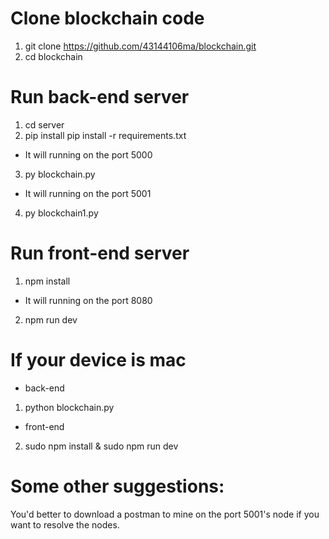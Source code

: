 # Clone blockchain code
1. git clone https://github.com/43144106ma/blockchain.git
2. cd blockchain
# Run back-end server
1. cd server
2. pip install pip install -r requirements.txt

  * It will running on the port 5000

3. py blockchain.py

  * It will running on the port 5001

4. py blockchain1.py 
# Run front-end server 
1. npm install

  * It will running on the port 8080
2. npm run dev 
# If your device is mac
  * back-end

1. python blockchain.py

  * front-end

2. sudo npm install & sudo npm run dev
# Some other suggestions:
You'd better to download a postman to mine on the port 5001's node if you want to resolve the nodes.
